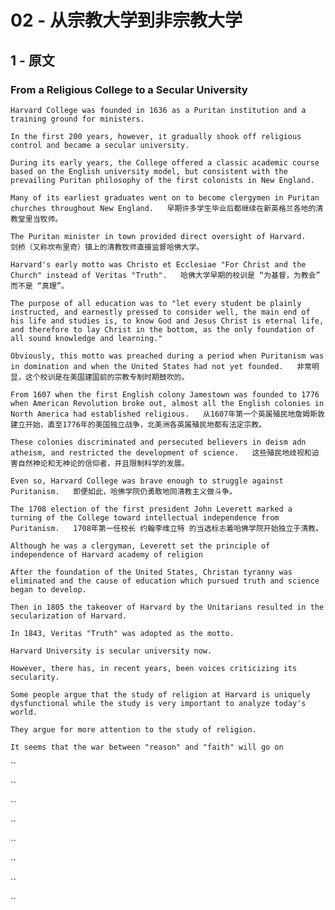 # 02 - 从宗教大学到非宗教大学

## 1 - 原文

### From a Religious College to a Secular University

`Harvard College was founded in 1636 as a Puritan institution and a training ground for ministers.`

`In the first 200 years, however, it gradually shook off religious control and became a secular university.`

`During its early years, the College offered a classic academic course based on the English university model, but consistent with the prevailing Puritan philosophy of the first colonists in New England.`

`Many of its earliest graduates went on to become clergymen in Puritan churches throughout New England.  
早期许多学生毕业后都继续在新英格兰各地的清教堂里当牧师。`

`The Puritan minister in town provided direct oversight of Harvard.  
剑桥（又称坎布里奇）镇上的清教牧师直接监督哈佛大学。`

`Harvard's early motto was Christo et Ecclesiae "For Christ and the Church" instead of Veritas "Truth".  
哈佛大学早期的校训是 “为基督，为教会” 而不是 “真理”。`

`The purpose of all education was to "let every student be plainly instructed, and earnestly pressed to consider well, the main end of his life and studies is, to know God and Jesus Christ is eternal life, and therefore to lay Christ in the bottom, as the only foundation of all sound knowledge and learning."`

`Obviously, this motto was preached during a period when Puritanism was in domination and when the United States had not yet founded.  
非常明显，这个校训是在美国建国前的宗教专制时期鼓吹的。`

`From 1607 when the first English colony Jamestown was founded to 1776 when American Revolution broke out, almost all the English colonies in North America had established religious.  
从1607年第一个英属殖民地詹姆斯敦建立开始，直至1776年的美国独立战争，北美洲各英属殖民地都有法定宗教。`

`These colonies discriminated and persecuted believers in deism adn atheism, and restricted the development of science.  
这些殖民地歧视和迫害自然神论和无神论的信仰者，并且限制科学的发展。`

`Even so, Harvard College was brave enough to struggle against Puritanism.  
即便如此，哈佛学院仍勇敢地同清教主义做斗争。`

`The 1708 election of the first president John Leverett marked a turning of the College toward intellectual independence from Puritanism.  
1708年第一任校长 约翰李维立特 的当选标志着哈佛学院开始独立于清教。`

`Although he was a clergyman, Leverett set the principle of independence of Harvard academy of religion`

`After the foundation of the United States, Christan tyranny was eliminated and the cause of education which pursued truth and science began to develop.`

`Then in 1805 the takeover of Harvard by the Unitarians resulted in the secularization of Harvard.`

`In 1843, Veritas "Truth" was adopted as the motto.`

`Harvard University is secular university now.`

`However, there has, in recent years, been voices criticizing its secularity.`

`Some people argue that the study of religion at Harvard is uniquely dysfunctional while the study is very important to analyze today's world.`

`They argue for more attention to the study of religion.`

`It seems that the war between "reason" and "faith" will go on`

\`\`

\`\`

\`\`

\`\`

\`\`

\`\`

\`\`

\`\`

